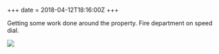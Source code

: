 +++
date = 2018-04-12T18:16:00Z
+++

Getting some work done around the property. Fire department on speed dial. 

![](/uploads/2018/fire_pit.jpeg)